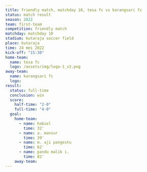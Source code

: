 ```yaml
---
title: friendly match, matchday 10, tesa fc vs karangsari fc
status: match result
season: 2022
team: first-team
competition: friendly match
matchday: matchday 10
stadium: kutaraja soccer field
place: kutaraja
time: 24 mei 2022
kick-off: "15:30"
home-team:
  name: tesa fc
  logo: /assets/img/logo-1_v2.png
away-team:
  name: karangsari fc
  logo: 
result:
  status: full-time
  conclusion: win
  score:
    half-time: "2-0"
    full-time: "4-0"
  goal:
    home-team:
      - name: habiel
        time: 32'
      - name: a. mansur
        time: 39'
      - name: m. aji pangestu
        time: 62'
      - name: pandu malik i.
        time: 82'
    away-team:
---
```

